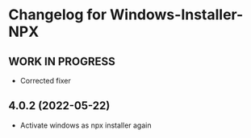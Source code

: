 # Changelog for Windows-Installer-NPX
<!-- **WORK IN PROGRESS** -->
## **WORK IN PROGRESS**
* Corrected fixer

## 4.0.2 (2022-05-22)
* Activate windows as npx installer again